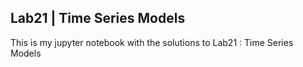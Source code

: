 ## Lab21 | Time Series Models

This is my jupyter notebook with the solutions to Lab21 : Time Series Models